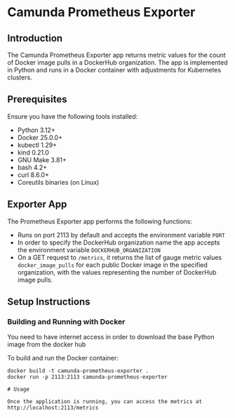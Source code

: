 # Camunda Prometheus Exporter 

## Introduction

The Camunda Prometheus Exporter app returns metric values for the count of Docker image pulls in a DockerHub organization. The app is implemented in Python and runs in a Docker container with adjustments for Kubernetes clusters.

## Prerequisites

Ensure you have the following tools installed:

- Python 3.12+
- Docker 25.0.0+
- kubectl 1.29+
- kind 0.21.0
- GNU Make 3.81+
- bash 4.2+
- curl 8.6.0+
- Coreutils binaries (on Linux)

## Exporter App

The Prometheus Exporter app performs the following functions:

- Runs on port 2113 by default and accepts the environment variable `PORT`
- In order to specify the DockerHub organization name the app accepts the environment variable `DOCKERHUB_ORGANIZATION` 
- On a GET request to `/metrics`, it returns the list of gauge metric values `docker_image_pulls` for each public Docker image in the specified organization, with the values representing the number of DockerHub image pulls.

## Setup Instructions

### Building and Running with Docker

You need to have internet access in order to download the base Python image from the docker hub

To build and run the Docker container:

```plaintext
docker build -t camunda-prometheus-exporter .
docker run -p 2113:2113 camunda-prometheus-exporter

# Usage

Once the application is running, you can access the metrics at 
http://localhost:2113/metrics
